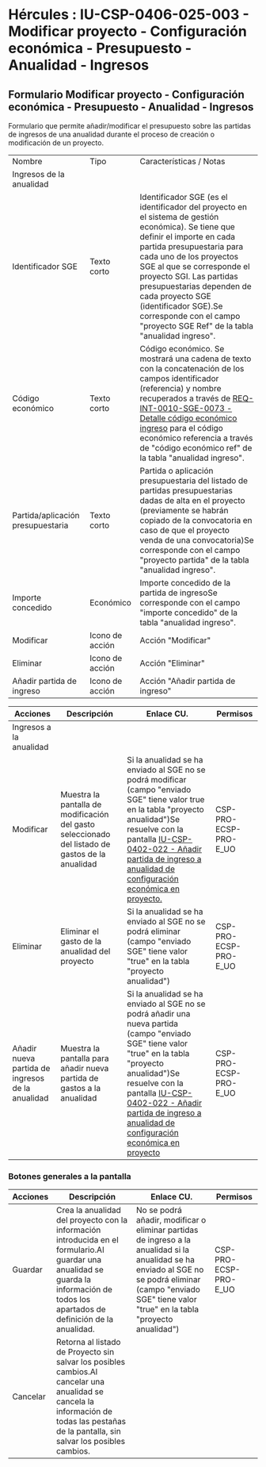 # Hércules : IU\-CSP\-0406\-025\-003 \- Modificar proyecto \- Configuración económica \- Presupuesto \- Anualidad \- Ingresos



## Formulario Modificar proyecto \- Configuración económica \- Presupuesto \- Anualidad \- Ingresos

Formulario que permite añadir/modificar el presupuesto sobre las partidas de ingresos de una anualidad durante el proceso de creación o modificación de un proyecto.



|  | | |
| --- | --- | --- |
| Nombre | Tipo | Características / Notas |
| Ingresos de la anualidad | | |
| Identificador SGE | Texto corto | Identificador SGE (es el identificador del proyecto en el sistema de gestión económica). Se tiene que definir el importe en cada partida presupuestaria para cada uno de los proyectos SGE al que se corresponde el proyecto SGI. Las partidas presupuestarias dependen de cada proyecto SGE (identificador SGE).Se corresponde con el campo "proyecto SGE Ref" de la tabla "anualidad ingreso". |
| Código económico | Texto corto | Código económico. Se mostrará una cadena de texto con la concatenación de los campos identificador (referencia) y nombre recuperados a través de [REQ\-INT\-0010\-SGE\-0073 \- Detalle código económico ingreso](/hercules/sgi-sistema-de-gestion-de-investigacion/requisitos-y-analisis-funcional/analisis-funcional-sgi-hercules/gen-aspectos-generales/int-requisitos-de-integracion/req-int-0010-sge-integracion-con-sistema-de-gestion-economica/req-int-0010-sge-0073-detalle-codigo-economico-ingreso.md "/hercules/sgi-sistema-de-gestion-de-investigacion/requisitos-y-analisis-funcional/analisis-funcional-sgi-hercules/gen-aspectos-generales/int-requisitos-de-integracion/req-int-0010-sge-integracion-con-sistema-de-gestion-economica/req-int-0010-sge-0073-detalle-codigo-economico-ingreso.md") para el código económico referencia a través de "código económico ref" de la tabla "anualidad ingreso". |
| Partida/aplicación presupuestaria | Texto corto | Partida o aplicación presupuestaria del listado de partidas presupuestarias dadas de alta en el proyecto (previamente se habrán copiado de la convocatoria en caso de que el proyecto venda de una convocatoria)Se corresponde con el campo "proyecto partida" de la tabla "anualidad ingreso". |
| Importe concedido | Económico | Importe concedido de la partida de ingresoSe corresponde con el campo "importe concedido" de la tabla "anualidad ingreso". |
| Modificar | Icono de acción | Acción "Modificar" |
| Eliminar | Icono de acción | Acción "Eliminar" |
| Añadir partida de ingreso | Icono de acción | Acción "Añadir partida de ingreso" |

  


  


  


  


  


  




| Acciones | Descripción | Enlace CU. | Permisos |
| --- | --- | --- | --- |
| Ingresos a la anualidad | | | |
| Modificar | Muestra la pantalla de modificación del gasto seleccionado del listado de gastos de la anualidad | Si la anualidad se ha enviado al SGE no se podrá modificar (campo "enviado SGE" tiene valor true en la tabla "proyecto anualidad")Se resuelve con la pantalla [IU\-CSP\-0402\-022 \- Añadir partida de ingreso a anualidad de configuración económica en proyecto.](/hercules/sgi-sistema-de-gestion-de-investigacion/requisitos-y-analisis-funcional/analisis-funcional-sgi-hercules/csp-modulo-de-convocatorias-ayudas-solicitudes-proyectos-y-contratos-y-grupos-de-investigacion/csp-interfaz-de-usuario/iu-csp-0400-gestion-de-proyectos/iu-csp-0402-022-anadir-partida-de-ingreso-a-anualidad.md "/hercules/sgi-sistema-de-gestion-de-investigacion/requisitos-y-analisis-funcional/analisis-funcional-sgi-hercules/csp-modulo-de-convocatorias-ayudas-solicitudes-proyectos-y-contratos-y-grupos-de-investigacion/csp-interfaz-de-usuario/iu-csp-0400-gestion-de-proyectos/iu-csp-0402-022-anadir-partida-de-ingreso-a-anualidad.md") | CSP\-PRO\-ECSP\-PRO\-E\_UO |
| Eliminar | Eliminar el gasto de la anualidad del proyecto | Si la anualidad se ha enviado al SGE no se podrá eliminar (campo "enviado SGE" tiene valor "true" en la tabla "proyecto anualidad") | CSP\-PRO\-ECSP\-PRO\-E\_UO |
| Añadir nueva partida de ingresos de la anualidad | Muestra la pantalla para añadir nueva partida de gastos a la anualidad | Si la anualidad se ha enviado al SGE no se podrá añadir una nueva partida (campo "enviado SGE" tiene valor "true" en la tabla "proyecto anualidad")Se resuelve con la pantalla [IU\-CSP\-0402\-022 \- Añadir partida de ingreso a anualidad de configuración económica en proyecto](/hercules/sgi-sistema-de-gestion-de-investigacion/requisitos-y-analisis-funcional/analisis-funcional-sgi-hercules/csp-modulo-de-convocatorias-ayudas-solicitudes-proyectos-y-contratos-y-grupos-de-investigacion/csp-interfaz-de-usuario/iu-csp-0400-gestion-de-proyectos/iu-csp-0402-022-anadir-partida-de-ingreso-a-anualidad.md "/hercules/sgi-sistema-de-gestion-de-investigacion/requisitos-y-analisis-funcional/analisis-funcional-sgi-hercules/csp-modulo-de-convocatorias-ayudas-solicitudes-proyectos-y-contratos-y-grupos-de-investigacion/csp-interfaz-de-usuario/iu-csp-0400-gestion-de-proyectos/iu-csp-0402-022-anadir-partida-de-ingreso-a-anualidad.md") | CSP\-PRO\-ECSP\-PRO\-E\_UO |

### Botones generales a la pantalla



| Acciones | Descripción | Enlace CU. | Permisos |
| --- | --- | --- | --- |
| Guardar | Crea la anualidad del proyecto con la información introducida en el formulario.Al guardar una anualidad se guarda la información de todos los apartados de definición de la anualidad. | No se podrá añadir, modificar o eliminar partidas de ingreso a la anualidad si la anualidad se ha enviado al SGE no se podrá eliminar (campo "enviado SGE" tiene valor "true" en la tabla "proyecto anualidad") | CSP\-PRO\-ECSP\-PRO\-E\_UO |
| Cancelar | Retorna al listado de Proyecto sin salvar los posibles cambios.Al cancelar una anualidad se cancela la información de todas las pestañas de la pantalla, sin salvar los posibles cambios. |  |  |





